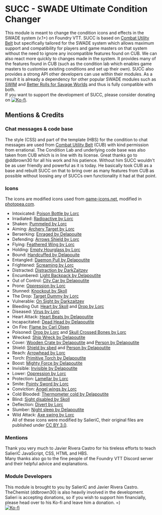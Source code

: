 # SUCC - SWADE Ultimate Condition Changer

This module is meant to change the condition icons and effects in the SWADE system (v.1+) on Foundry VTT. SUCC is based on [Combat Utility Belt](https://github.com/death-save/combat-utility-belt) but specifically tailored for the SWADE system which allows maximum support and compatibility for players and game masters on that system without the need to ignore any incompatible features found on CUB. We can also react more quickly to changes made in the system. It provides many of the features found in CUB (such as the condition lab which enables game masters to customise existing conditions and set up their own). SUCC also provides a strong API other developers can use within their modules. As a result it is already a dependency for other popular SWADE modules such as [SWIM](https://github.com/SalieriC/SWADE-Immersive-Macros) and [Better Rolls for Savage Worlds](https://github.com/javierriveracastro/betteroll-swade) and thus is fully compatible with both.  
If you want to support the development of SUCC, please consider donating on [![Ko-fi](https://www.ko-fi.com/img/githubbutton_sm.svg)](https://ko-fi.com/salieric).  

## Mentions & Credits
### Chat messages & code base
The style (CSS) and part of the template (HBS) for the condition to chat messages are used from [Combat Utility Belt](https://github.com/death-save/combat-utility-belt) (CUB) with kind permission from errational. The Condition Lab and underlying code base was also taken from CUB which is in line with its license.
Great thanks go to @ddbrown30 for all his work and his patience. Without him SUCC wouldn't be as user friendly and powerful as it is today. He basically took CUB as a base and rebuilt SUCC on that to bring over as many features from CUB as possible without loosing any of SUCCs own functionality it had at that point.
### Icons
The icons are modified icons used from [game-icons.net](https://game-icons.net/), modified in [photopea.com](https://www.photopea.com/).
- Intoxicated: [Poison Bottle by Lorc](https://game-icons.net/1x1/lorc/poison-bottle.html)
- Irradiated: [Radioactive by Lorc](https://game-icons.net/1x1/lorc/radioactive.html)
- Shaken: [Pummeled by Lorc](https://game-icons.net/1x1/lorc/pummeled.html)
- Aiming: [Archery Target by Lorc](https://game-icons.net/1x1/lorc/archery-target.html)
- Berserking: [Enraged by Delapouite](https://game-icons.net/1x1/delapouite/enrage.html)
- Defending: [Arrows Shield by Lorc](https://game-icons.net/1x1/lorc/arrows-shield.html)
- Flying: [Feathered Wing by Lorc](https://game-icons.net/1x1/lorc/feathered-wing.html)
- Holding: [Empty Hourglass by Lorc](https://game-icons.net/1x1/lorc/empty-hourglass.html)
- Bound: [Handcuffed by Delapouite](https://game-icons.net/1x1/delapouite/handcuffed.html)
- Entangled: [Daemon Pull by Delapoutite](https://game-icons.net/1x1/delapouite/daemon-pull.html)
- Frightened: [Screaming by Lorc](https://game-icons.net/1x1/lorc/screaming.html)
- Distracted: [Distraction by DarkZaitzev](https://game-icons.net/1x1/darkzaitzev/distraction.html)
- Encumbered: [Light Backpack by Delapoutite](https://game-icons.net/1x1/delapouite/light-backpack.html)
- Out of Control: [City Car by Delapoutite](https://game-icons.net/1x1/delapouite/city-car.html)
- Prone: [Oppression by Lorc](https://game-icons.net/1x1/lorc/oppression.html)
- Stunned: [Knockout by Skoll](https://game-icons.net/1x1/skoll/knockout.html)
- The Drop: [Target Dummy by Lorc](https://game-icons.net/1x1/lorc/target-dummy.html)
- Vulnerable: [On Sight by Darkzaitzev](https://game-icons.net/1x1/darkzaitzev/on-sight.html)
- Bleeding Out: [Heart by Skoll](https://game-icons.net/1x1/skoll/hearts.html) and [Drop by Lorc](https://game-icons.net/1x1/lorc/drop.html)
- Diseased: [Virus by Lorc](https://game-icons.net/1x1/lorc/virus.html)
- Heart Attack: [Heart Beats by Delapoutite](https://game-icons.net/1x1/delapouite/heart-beats.html)
- Incapacitated: [Dead Head by Delapoutite](https://game-icons.net/1x1/delapouite/dead-head.html)
- On Fire: [Flame by Carl Olsen](https://game-icons.net/1x1/carl-olsen/flame.html)
- Poisoned: [Drop by Lorc](https://game-icons.net/1x1/lorc/drop.html) and [Skull Crossed Bones by Lorc](https://game-icons.net/1x1/lorc/skull-crossed-bones.html)
- Wrecked: [Ship Wreck by Delapoutite](https://game-icons.net/1x1/delapouite/ship-wreck.html)
- Cover: [Wooden Crate by Delapoutite](https://game-icons.net/1x1/delapouite/wooden-crate.html) and [Person by Delapoutite](https://game-icons.net/1x1/delapouite/person.html)
- Shield: [Shield by sbed](https://game-icons.net/1x1/sbed/shield.html) and [Person by Delapoutite](https://game-icons.net/1x1/delapouite/person.html)
- Reach: [Arrowhead by Lorc](https://game-icons.net/1x1/lorc/arrowhead.html)
- Torch: [Primitive Torch by Delapoutite](https://game-icons.net/1x1/delapouite/primitive-torch.html)
- Boost: [Mighty Force by Delapoutite](https://game-icons.net/1x1/delapouite/mighty-force.html)
- Invisible: [Invisible by Delapoutite](https://game-icons.net/1x1/delapouite/invisible.html)
- Lower: [Oppression by Lorc](https://game-icons.net/1x1/lorc/oppression.html)
- Protection: [Lamellar by Lorc](https://game-icons.net/1x1/lorc/lamellar.html)
- Smite: [Pointy Sword by Lorc](https://game-icons.net/1x1/lorc/pointy-sword.html)  
- Conviction: [Angel wings by Lorc](https://game-icons.net/1x1/lorc/angel-wings.html)  
- Cold Blooded: [Thermometer cold by Delapoutite](https://game-icons.net/1x1/delapouite/thermometer-cold.html)  
- Blind: [Sight disabled by Skoll](https://game-icons.net/1x1/skoll/sight-disabled.html)  
- Deflection: [Divert by Lorc](https://game-icons.net/1x1/lorc/divert.html)  
- Slumber: [Night sleep by Delapoutite](https://game-icons.net/1x1/delapouite/night-sleep.html)  
- Wild Attack: [Axe swing by Lorc](https://game-icons.net/1x1/lorc/axe-swing.html)  
All of these icons were modified by SalieriC, their original files are published under [CC BY 3.0](https://creativecommons.org/licenses/by/3.0/).
### Mentions
Thank you very much to Javier Rivera Castro for his tireless efforts to teach SalieriC JavaScript, CSS, HTML and HBS.  
Many thanks also go to the fine people of the Foundry VTT Discord server and their helpful advice and explanations.  
### Module Developers
This module is brought to you by SalieriC and Javier Rivera Castro. TheChemist (ddbrown30) is also heavily involved in the development.  
Salieri is accepting donations, so if you wish to support him financially, please head over to his Ko-fi and leave him a donation. =)  
[![Ko-fi](https://www.ko-fi.com/img/githubbutton_sm.svg)](https://ko-fi.com/salieric)
